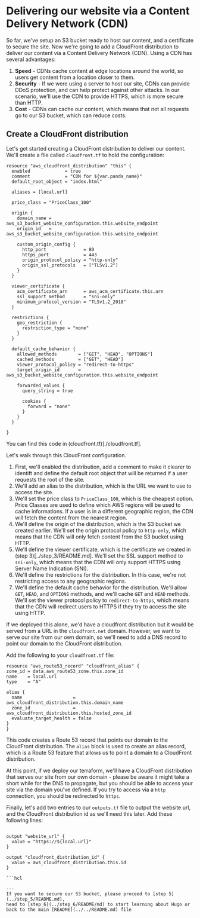 # Delivering our website via a Content Delivery Network (CDN)

So far, we've setup an S3 bucket ready to host our content, and a certificate to secure the site. 
Now we're going to add a CloudFront distribution to deliver our content via a Content Delivery Network (CDN).
Using a CDN has several advantages:

1. **Speed** - CDNs cache content at edge locations around the world, so users get content from a location closer to them.
2. **Security** - If we were using a server to host our site, CDNs can provide DDoS protection, and can help protect against other attacks. 
In our scenario, we'll use the CDN to provide HTTPS, which is more secure than HTTP.
3. **Cost** - CDNs can cache our content, which means that not all requests go to our S3 bucket, which can reduce costs.

## Create a CloudFront distribution
Let's get started creating a CloudFront distribution to deliver our content. We'll create a file called `cloudfront.tf` to hold the configuration:

```hcl
resource "aws_cloudfront_distribution" "this" {
  enabled             = true
  comment             = "CDN for ${var.panda_name}"
  default_root_object = "index.html"

  aliases = [local.url]

  price_class = "PriceClass_100"

  origin {
    domain_name = aws_s3_bucket_website_configuration.this.website_endpoint
    origin_id   = aws_s3_bucket_website_configuration.this.website_endpoint

    custom_origin_config {
      http_port              = 80
      https_port             = 443
      origin_protocol_policy = "http-only"
      origin_ssl_protocols   = ["TLSv1.2"]
    }
  }

  viewer_certificate {
    acm_certificate_arn      = aws_acm_certificate.this.arn
    ssl_support_method       = "sni-only"
    minimum_protocol_version = "TLSv1.2_2018"
  }

  restrictions {
    geo_restriction {
      restriction_type = "none"
    }
  }

  default_cache_behavior {
    allowed_methods        = ["GET", "HEAD", "OPTIONS"]
    cached_methods         = ["GET", "HEAD"]
    viewer_protocol_policy = "redirect-to-https"
    target_origin_id       = aws_s3_bucket_website_configuration.this.website_endpoint

    forwarded_values {
      query_string = true

      cookies {
        forward = "none"
      }
    }
  }

}
```
You can find this code in (cloudfront.tf)[./cloudfront.tf].

Let's walk through this CloudFront configuration.
1. First, we'll enabled the distribution, add a comment to make it clearer to identift and define the default root object that will be returned if a user requests the root of the site.
2. We'll add an alias to the distribution, which is the URL we want to use to access the site.
3. We'll set the price class to `PriceClass_100`, which is the cheapest option. Price Classes are used to define which AWS
regions will be used to cache informations. If a user is in a different geographic region, the CDN will fetch the content from the nearest region.
4. We'll define the origin of the distribution, which is the S3 bucket we created earlier. We'll set the origin protocol policy to `http-only`, which means that the CDN will only fetch content from the S3 bucket using HTTP.
5. We'll define the viewer certificate, which is the certificate we created in (step 3)[../step_3/README.md]. We'll set the SSL support method to `sni-only`, which means that the CDN will only support HTTPS using Server Name Indication (SNI).
6. We'll define the restrictions for the distribution. In this case, we're not restricting access to any geographic regions.
7. We'll define the default cache behavior for the distribution. We'll allow `GET`, `HEAD`, and `OPTIONS` methods, and we'll cache `GET` and `HEAD` methods. We'll set the viewer protocol policy to `redirect-to-https`, which means that the CDN will redirect users to HTTPS if they try to access the site using HTTP.

If we deployed this alone, we'd have a cloudfront distribution but it would be served from a URL in the `cloudfront.net` domain. However, we want to serve our site from our own domain, so we'll need to add a DNS record to point our domain to the CloudFront distribution.

Add the following to your `cloudfront.tf` file:
  
  ```hcl
 resource "aws_route53_record" "cloudfront_alias" {
  zone_id = data.aws_route53_zone.this.zone_id
  name    = local.url
  type    = "A"

  alias {
    name                   = aws_cloudfront_distribution.this.domain_name
    zone_id                = aws_cloudfront_distribution.this.hosted_zone_id
    evaluate_target_health = false
  }
}
```

This code creates a Route 53 record that points our domain to the CloudFront distribution. The `alias` block is used to create an alias record, which is a Route 53 feature that allows us to point a domain to a CloudFront distribution.



At this point, if we deploy our terraform, we'll have a CloudFront distribution that serves our site from our own domain - please be aware it might take a short while for the DNS to propagate, but you should be able to access your site via the domain you've defined. If you try to access via a `http` connection, you should be redirected to `https`.

Finally, let's add two entries to our `outputs.tf` file to output the website url, and the CloudFront distribution id as we'll need this later. Add these following lines:

```hcl

output "website_url" {
  value = "https://${local.url}"
}

output "cloudfront_distribution_id" {
  value = aws_cloudfront_distribution.this.id
}

```hcl

---
If you want to secure our S3 bucket, please proceed to [step 5](../step_5/README.md), 
head to [step_6](../step_6/README/md) to start learning about Hugo or
back to the main [README](../../README.md) file